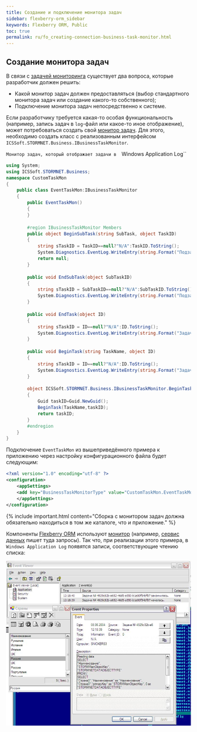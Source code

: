 ```yaml
---
title: Создание и подключение монитора задач
sidebar: flexberry-orm_sidebar
keywords: Flexberry ORM, Public
toc: true
permalink: ru/fo_creating-connection-business-task-monitor.html
---
```


## Создание монитора задач

В связи с [задачей мониторинга](fo_business-task-monitor.html) существует два вопроса, которые разработчик должен решить:

* Какой монитор задач должен предоставляться (выбор стандартного монитора задач или создание какого-то собственного);
* Подключение монитора задач непосредственно к системе.

Если разработчику требуется какая-то особая функциональность (например, запись задач в `log`-файл или какое-то иное отображение), может потребоваться создать свой [монитор задач](fo_business-task-monitor.html). Для этого, необходимо создать класс с реализованным интерфейсом `ICSSoft.STORMNET.Business.IBusinessTaskMonitor`.

`Монитор задач, который отображает задачи в  `Windows Application Log``

```cs
using System;
using ICSSoft.STORMNET.Business;
namespace CustomTaskMon
{
	public class EventTaskMon:IBusinessTaskMonitor
	{
		public EventTaskMon()
		{
		}

		#region IBusinessTaskMonitor Members
		public object BeginSubTask(string SubTask, object TaskID)
		{
			string sTaskID = TaskID==null?"N/A":TaskID.ToString();
			System.Diagnostics.EventLog.WriteEntry(string.Format("Подзадача задачи № {0} началась.", sTaskID), SubTask);
			return null;
		}

		public void EndSubTask(object SubTaskID)
		{
			string sTaskID = SubTaskID==null?"N/A":SubTaskID.ToString();
			System.Diagnostics.EventLog.WriteEntry(string.Format("Подзадача {0} закончилась.", sTaskID), "");
		}

		public void EndTask(object ID)
		{
			string sTaskID = ID==null?"N/A":ID.ToString();
			System.Diagnostics.EventLog.WriteEntry(string.Format("Задача № {0} закончилась.", sTaskID), "");
		}

		public void BeginTask(string TaskName, object ID)
		{
			string sTaskID = ID==null?"N/A":ID.ToString();
			System.Diagnostics.EventLog.WriteEntry(string.Format("Задача № {0} началась.", sTaskID), TaskName);
		}

		object ICSSoft.STORMNET.Business.IBusinessTaskMonitor.BeginTask(string TaskName)
		{
			Guid taskID=Guid.NewGuid();
			BeginTask(TaskName,taskID);
			return taskID;
		}
		#endregion
	}
}
```

Подключение `EventTaskMon` из вышеприведённого примера к приложению через настройку конфигурационного файла будет следующим:

```xml
<?xml version="1.0" encoding="utf-8" ?>
<configuration>
	<appSettings>
	<add key="BusinessTaskMonitorType" value="CustomTaskMon.EventTaskMon, CustomTaskMon, Version=1.0.0.1, Culture=neutral, PublicKeyToken=null"/>
	</appSettings>
</configuration>
```

{% include important.html content="Сборка с монитором задач должна обязательно находиться в том же каталоге, что и приложение." %}

Компоненты [Flexberry ORM](fo_flexberry-o-r-m.html) используют [монитор](fo_business-task-monitor.html)  (например, [сервис данных](fo_data-service.html) пишет туда запросы). Так что, при реализации этого примера, в `Windows Application Log` появятся записи, соответствующие чтению списка:

![](/images/pages/products/flexberry-orm/creating-and-connection-businesstaskmonitor/business-task-monitor.jpg)
